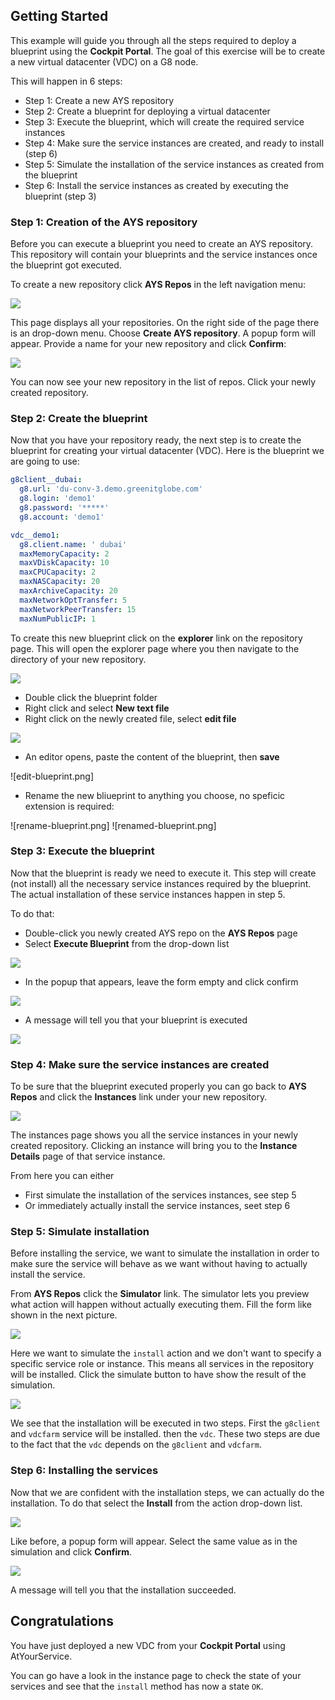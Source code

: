 ## Getting Started

This example will guide you through all the steps required to deploy a blueprint using the **Cockpit Portal**. The goal of this exercise will be to create a new virtual datacenter (VDC) on a G8 node.

This will happen in 6 steps:
- Step 1: Create a new AYS repository
- Step 2: Create a blueprint for deploying a virtual datacenter
- Step 3: Execute the blueprint, which will create the required service instances
- Step 4: Make sure the service instances are created, and ready to install (step 6)
- Step 5: Simulate the installation of the service instances as created from the blueprint
- Step 6: Install the service instances as created by executing the blueprint (step 3)


### Step 1: Creation of the AYS repository
  
Before you can execute a blueprint you need to create an AYS repository. This repository will contain your blueprints and the service instances once the blueprint got executed.
  
To create a new repository click **AYS Repos** in the left navigation menu:

![](create-new-AYS-repo.png)

This page displays all your repositories. On the right side of the page there is an drop-down menu. Choose **Create AYS repository**. A popup form will appear. Provide a name for your new repository and click **Confirm**:

![](2016-06-17_595x233_scrot.png)

You can now see your new repository in the list of repos. Click your newly created repository.


### Step 2: Create the blueprint
 
Now that you have your repository ready, the next step is to create the blueprint for creating your virtual datacenter (VDC). Here is the blueprint we are going to use:  

```yaml
g8client__dubai:
  g8.url: 'du-conv-3.demo.greenitglobe.com'
  g8.login: 'demo1'
  g8.password: '*****'
  g8.account: 'demo1'

vdc__demo1:
  g8.client.name: ' dubai'
  maxMemoryCapacity: 2
  maxVDiskCapacity: 10
  maxCPUCapacity: 2
  maxNASCapacity: 20
  maxArchiveCapacity: 20
  maxNetworkOptTransfer: 5
  maxNetworkPeerTransfer: 15
  maxNumPublicIP: 1
```

To create this new blueprint click on the **explorer** link on the repository page. This will open the explorer page where you then navigate to the directory of your new repository.

![](explorer.png)

- Double click the blueprint folder
- Right click and select **New text file**
- Right click on the newly created file, select **edit file**

![](edit-file.png)

- An editor opens, paste the content of the blueprint, then **save**

![edit-blueprint.png]

- Rename the new bliueprint to anything you choose, no speficic extension is required:

![rename-blueprint.png]
![renamed-blueprint.png]


### Step 3: Execute the blueprint
 
Now that the blueprint is ready we need to execute it. This step will create (not install) all the necessary service instances required by the blueprint. The actual installation of these service instances happen in step 5.

To do that:

- Double-click you newly created AYS repo on the **AYS Repos** page
- Select **Execute Blueprint** from the drop-down list

![](execute-blueprint.png)

- In the popup that appears, leave the form empty and click confirm

![](confirm-execute.png)

- A message will tell you that your blueprint is executed

![](2016-06-17_421x104_scrot.png)


### Step 4: Make sure the service instances are created

To be sure that the blueprint executed properly you can go back to **AYS Repos** and click the **Instances** link under your new repository.

![](instances.png)

The instances page shows you all the service instances in your newly created repository. Clicking an instance will bring you to the **Instance Details** page of that service instance.

From here you can either
- First simulate the installation of the services instances, see step 5
- Or immediately actually install the service instances, seet step 6


### Step 5: Simulate installation

Before installing the service, we want to simulate the installation in order to make sure the service will behave as we want without having to actually install the service.

From **AYS Repos** click the **Simulator** link. The simulator lets you preview what action will happen without actually executing them. Fill the form like shown in the next picture.

![](simulator-page.png)

Here we want to simulate the `install` action and we don't want to specify a specific service role or instance. This means all services in the repository will be installed. Click the simulate button to have show the result of the simulation.

![](simulation-restult.png)

We see that the installation will be executed in two steps. First the `g8client` and `vdcfarm` service will be installed. then the `vdc`. These two steps are due to the fact that the `vdc` depends on the `g8client` and `vdcfarm`.


### Step 6: Installing the services

Now that we are confident with the installation steps, we can actually do the installation.
To do that select the **Install** from the action drop-down list.

![](2016-06-17_254x273_scrot.png)

Like before, a popup form will appear. Select the same value as in the simulation and click **Confirm**.

![](2016-06-17_579x357_scrot.png)

A message will tell you that the installation succeeded.  


## Congratulations

You have just deployed a new VDC from your **Cockpit Portal** using AtYourService.

You can go have a look in the instance page to check the state of your services and see that the `install` method has now a state `OK`.